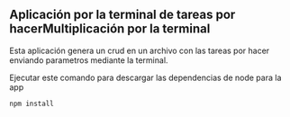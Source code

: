 ## Aplicación por la terminal de tareas por hacerMultiplicación por la terminal

Esta aplicación genera un crud en un archivo con las tareas por hacer enviando parametros mediante la terminal.

Ejecutar este comando para descargar las dependencias de node para la app

```
npm install
```